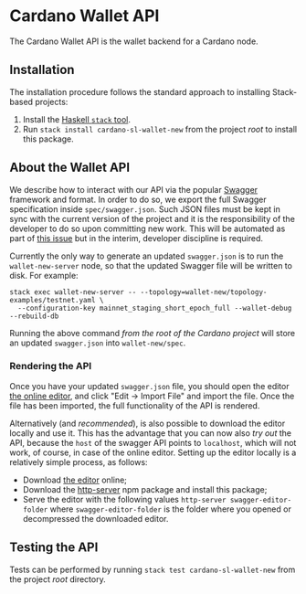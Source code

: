 # Cardano Wallet API

The Cardano Wallet API is the wallet backend for a Cardano node.

## Installation

The installation procedure follows the standard approach to installing Stack-based projects:

1. Install the [Haskell `stack` tool](http://docs.haskellstack.org/en/stable/README).
2. Run `stack install cardano-sl-wallet-new` from the project *root* to install this package.

## About the Wallet API

We describe how to interact with our API via the popular [Swagger](https://swagger.io/) framework and format.
In order to do so, we export the full Swagger specification inside `spec/swagger.json`. Such JSON files must
be kept in sync with the current version of the project and it is the responsibility of the developer to do so upon
committing new work. This will be automated as part of [this issue](https://iohk.myjetbrains.com/youtrack/issue/CSL-1939) but
in the interim, developer discipline is required.

Currently the only way to generate an updated `swagger.json` is to run the `wallet-new-server` node, so that
the updated Swagger file will be written to disk. For example:

```
stack exec wallet-new-server -- --topology=wallet-new/topology-examples/testnet.yaml \
  --configuration-key mainnet_staging_short_epoch_full --wallet-debug --rebuild-db
```

Running the above command *from the root of the Cardano project* will store an updated `swagger.json` into
`wallet-new/spec`.

### Rendering the API

Once you have your updated `swagger.json` file, you should open the editor [the online editor](https://editor.swagger.io), and
click "Edit -> Import File" and import the file. Once the file has been imported, the full functionality of the API is rendered.

Alternatively (and *recommended*), is also possible to download the editor locally and use it. This has the advantage that
you can now also *try out* the API, because the `host` of the swagger API points to `localhost`, which will not work, of course,
in case of the online editor. Setting up the editor locally is a relatively simple process, as follows:

- Download [the editor](https://github.com/swagger-api/swagger-editor/archive/v3.1.17.zip) online;
- Download the [http-server](https://www.npmjs.com/package/http-server) npm package and install this package;
- Serve the editor with the following values `http-server swagger-editor-folder` where `swagger-editor-folder` is the folder where
  you opened or decompressed the downloaded editor.

## Testing the API

Tests can be performed by running `stack test cardano-sl-wallet-new` from the project *root* directory.
